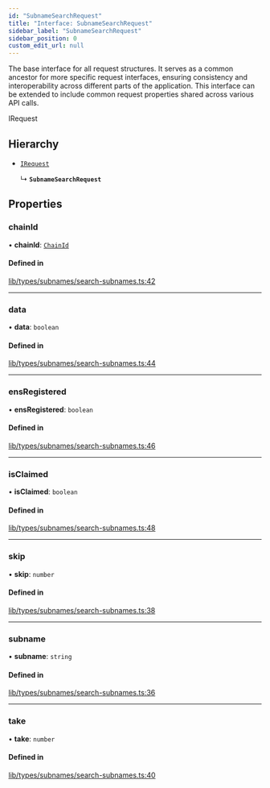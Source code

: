 ```yaml
---
id: "SubnameSearchRequest"
title: "Interface: SubnameSearchRequest"
sidebar_label: "SubnameSearchRequest"
sidebar_position: 0
custom_edit_url: null
---
```


The base interface for all request structures. 
It serves as a common ancestor for more specific request interfaces, 
ensuring consistency and interoperability across different parts of the application.
This interface can be extended to include common request properties shared across various API calls.

 IRequest

## Hierarchy

- [`IRequest`](IRequest.md)

  ↳ **`SubnameSearchRequest`**

## Properties

### chainId

• **chainId**: [`ChainId`](../modules.md#chainid)

#### Defined in

[lib/types/subnames/search-subnames.ts:42](https://github.com/JustaName-id/JustaName-sdk/blob/0b5bd45/packages/@justaname.id/sdk/src/lib/types/subnames/search-subnames.ts#L42)

___

### data

• **data**: `boolean`

#### Defined in

[lib/types/subnames/search-subnames.ts:44](https://github.com/JustaName-id/JustaName-sdk/blob/0b5bd45/packages/@justaname.id/sdk/src/lib/types/subnames/search-subnames.ts#L44)

___

### ensRegistered

• **ensRegistered**: `boolean`

#### Defined in

[lib/types/subnames/search-subnames.ts:46](https://github.com/JustaName-id/JustaName-sdk/blob/0b5bd45/packages/@justaname.id/sdk/src/lib/types/subnames/search-subnames.ts#L46)

___

### isClaimed

• **isClaimed**: `boolean`

#### Defined in

[lib/types/subnames/search-subnames.ts:48](https://github.com/JustaName-id/JustaName-sdk/blob/0b5bd45/packages/@justaname.id/sdk/src/lib/types/subnames/search-subnames.ts#L48)

___

### skip

• **skip**: `number`

#### Defined in

[lib/types/subnames/search-subnames.ts:38](https://github.com/JustaName-id/JustaName-sdk/blob/0b5bd45/packages/@justaname.id/sdk/src/lib/types/subnames/search-subnames.ts#L38)

___

### subname

• **subname**: `string`

#### Defined in

[lib/types/subnames/search-subnames.ts:36](https://github.com/JustaName-id/JustaName-sdk/blob/0b5bd45/packages/@justaname.id/sdk/src/lib/types/subnames/search-subnames.ts#L36)

___

### take

• **take**: `number`

#### Defined in

[lib/types/subnames/search-subnames.ts:40](https://github.com/JustaName-id/JustaName-sdk/blob/0b5bd45/packages/@justaname.id/sdk/src/lib/types/subnames/search-subnames.ts#L40)
